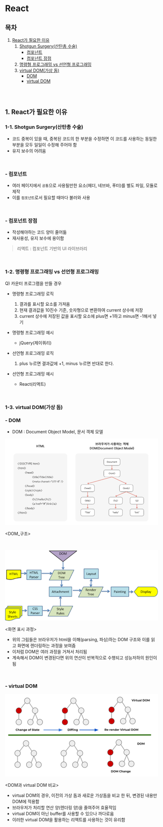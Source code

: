 # React

## 목차

1. [React가 필요한 이유](#1-react가-필요한-이유)
    1. [Shotgun Surgery(산탄총 수술)](#1-1-shotgun-surgery산탄총-수술)
        - [컴포넌트](#컴포넌트)
        - [컴포넌트 장점](#컴포넌트-장점)
    2. [명령형 프로그래밍 vs 선언형 프로그래밍](#1-2-명령형-프로그래밍-vs-선언형-프로그래밍)
    3. [virtual DOM(가상 돔)](#1-3-virtual-dom가상-돔)
        - [DOM](#dom)
        - [virtual DOM](#virtual-dom)

<br>
<br>

## 1. React가 필요한 이유

### 1-1. Shotgun Surgery(산탄총 수술)

-   코드 중복이 있을 때, 중복된 코드의 한 부분을 수정하면 이 코드를 사용하는 동일한 부분을 모두 일일이 수정해 주어야 함
-   유지 보수의 어려움

<br>

### - 컴포넌트

-   여러 페이지에서 `공통`으로 사용될만한 요소(헤더, 네브바, 푸터)를 별도 파일, 모듈로 제작
-   이를 `컴포넌트`로서 필요할 때마다 불러와 사용

<br>

### - 컴포넌트 장점

-   작성해야하는 코드 양이 줄어듦
-   재사용성, 유지 보수에 용이함

> 리액트 : 컴포넌트 기반의 UI 라이브러리

<br>

### 1-2. 명령형 프로그래밍 vs 선언형 프로그래밍

Q) 카운터 프로그램을 만들 경우

-   명령형 프로그래밍 로직

    1. 결과를 표시할 요소를 가져옴
    2. 현재 결과값을 10진수 기준, 숫자형으로 변환하여 current 상수에 저장
    3. current 상수에 저장된 값을 표시할 요소에 plus면 +1하고 minus면 -1해서 넣기

-   명령형 프로그래밍 예시

    -   jQuery(제이쿼리)

-   선언형 프로그래밍 로직

    1. plus 누르면 결과값에 +1, minus 누르면 반대로 한다.

-   선언형 프로그래밍 예시
    -   React(리액트)

<br>

### 1-3. virtual DOM(가상 돔)

### - DOM

-   DOM : Document Object Model, 문서 객체 모델

![DOM](../img/React_DOM.png)

<DOM\_구조>

<br>

![parsing](../img/React_browser_parsing.png)

<화면 표시 과정>

-   위의 그림들은 브라우저가 html을 이해(parsing, 파싱)하는 DOM 구조와 이를 읽고 화면에 렌더링하는 과정을 보여줌
-   이처럼 DOM은 여러 과정을 거쳐서 처리됨
-   계속해서 DOM이 변경된다면 위의 연산이 반복적으로 수행되고 성능저하의 원인이 됨

<br>

### - virtual DOM

![virtual_DOM](../img/React_virtual_DOM.png)

<DOM과 virtual DOM 비교>

-   virtual DOM의 경우, 이전의 가상 돔과 새로운 가상돔을 비교 한 뒤, 변경된 내용만 DOM에 적용함
-   브라우저가 처리할 연산 양(렌더링 양)을 줄여주어 효율적임
-   virtual DOM이 아닌 buffer를 사용할 수 있으나 까다로움
-   이러한 virtual DOM을 활용하는 리액트를 사용하는 것이 유리함
